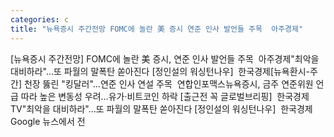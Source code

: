 ```yaml
---
categories: c
title: "뉴욕증시 주간전망 FOMC에 놀란 美 증시 연준 인사 발언들 주목  아주경제"
---
```

[뉴욕증시 주간전망] FOMC에 놀란 美 증시, 연준 인사 발언들 주목&nbsp;&nbsp;아주경제"최악을 대비하라"…또 파월의 말폭탄 쏟아진다 [정인설의 워싱턴나우]&nbsp;&nbsp;한국경제[뉴욕환시-주간] 천장 뚫린 "킹달러"…연준 인사 연설 주목&nbsp;&nbsp;연합인포맥스뉴욕증시, 금주 연준위원 언급 따라 높은 변동성 우려…유가·비트코인 하락 [출근전 꼭 글로벌브리핑]&nbsp;&nbsp;한국경제TV"최악을 대비하라"…또 파월의 말폭탄 쏟아진다 [정인설의 워싱턴나우]&nbsp;&nbsp;한국경제Google 뉴스에서 전